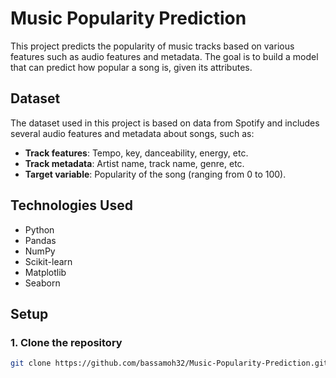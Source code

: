 # Music Popularity Prediction

This project predicts the popularity of music tracks based on various features such as audio features and metadata. The goal is to build a model that can predict how popular a song is, given its attributes.

## Dataset

The dataset used in this project is based on data from Spotify and includes several audio features and metadata about songs, such as:

- **Track features**: Tempo, key, danceability, energy, etc.
- **Track metadata**: Artist name, track name, genre, etc.
- **Target variable**: Popularity of the song (ranging from 0 to 100).

## Technologies Used

- Python
- Pandas
- NumPy
- Scikit-learn
- Matplotlib
- Seaborn

## Setup

### 1. Clone the repository
```bash
git clone https://github.com/bassamoh32/Music-Popularity-Prediction.git

